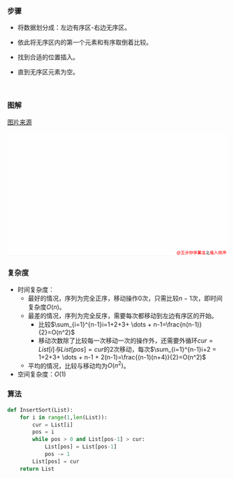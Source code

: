### 步骤

- 将数据划分成：左边有序区-右边无序区。

- 依此将无序区内的第一个元素和有序取倒着比较。

- 找到合适的位置插入。

- 直到无序区元素为空。

  ​

### 图解

[图片来源](https://xiaozhuanlan.com/topic/6439782051)

![插入排序](../img/插入排序.gif)

### 复杂度

- 时间复杂度：
  - 最好的情况，序列为完全正序，移动操作0次，只需比较$n-1$次，即时间复杂度$O(n)$。
  - 最差的情况，序列为完全反序，需要每次都移动到左边有序区的开始。
    - 比较$\sum_{i=1}^{n-1}i=1+2+3+ \dots + n-1=\frac{n(n-1)}{2}=O(n^2)$
    - 移动次数除了比较每一次移动一次的操作外，还需要外循环$cur = List[i]与List[pos] = cur$的2次移动，每次$\sum_{i=1}^{n-1}i+2 = 1+2+3+ \dots + n-1 + 2(n-1)=\frac{(n-1)(n+4)}{2}=O(n^2)$
  - 平均的情况，比较与移动均为$O(n^2)$。
- 空间复杂度：$O(1)$





### 算法

```python
def InsertSort(List):
    for i in range(1,len(List)):
        cur = List[i]
        pos = i
        while pos > 0 and List[pos-1] > cur:
            List[pos] = List[pos-1]
            pos -= 1
        List[pos] = cur
    return List
```



